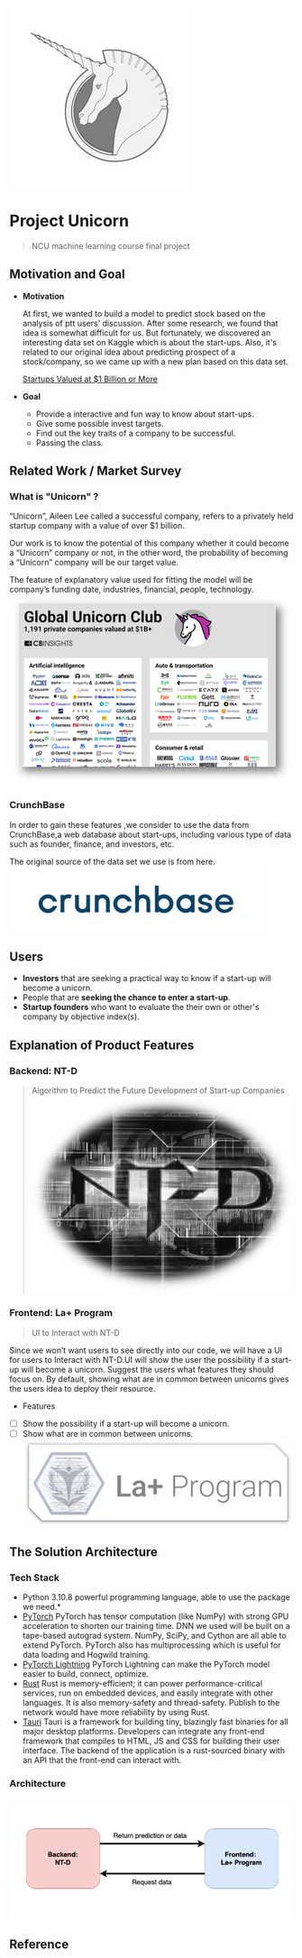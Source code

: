 ![logo](documents/media/unicorn.png)
# Project Unicorn

> NCU machine learning course final project

## Motivation and Goal

- **Motivation**

  At first, we wanted to build a model to predict stock based on the analysis of ptt users' discussion.
  After some research, we found that idea is somewhat difficult for us.
  But fortunately, we discovered an interesting data set on Kaggle which is about the start-ups.
  Also, it's related to our original idea about predicting prospect of a stock/company, so we came up with a new plan based on this data set.

  [Startups Valued at $1 Billion or More](https://www.kaggle.com/datasets/thedevastator/startups-valued-at-1-billion-or-more)
- **Goal**
	- Provide a interactive and fun way to know about start-ups.
	- Give some possible invest targets.
	- Find out the key traits of a company to be successful.
	- Passing the class.

## Related Work / Market Survey

### What is "Unicorn" ?

“Unicorn”, Aileen Lee called a successful company, refers to a privately held startup company with a value of over $1 billion.

Our work is to know the potential of this company whether it could become a “Unicorn” company or not, in the other word, the probability of becoming a “Unicorn” company will be our target value.

The feature of explanatory value used for fitting the model will be company’s funding date, industries, financial, people, technology.
![architecture](documents/media/WhatisUnicorn.png)


### CrunchBase

 In order to gain these features ,we consider to use the data from CrunchBase,a web database about start-ups, including various type of data such as founder, finance, and investors, etc.


The original source of the data set we use is from here.
![architecture](documents/media/crunchbase.png)

## Users

- **Investors** that are seeking a practical way to know if a start-up will become a unicorn.
- People that are **seeking the chance to enter a start-up**.
- **Startup founders** who want to evaluate the their own or other's company by objective index(s).

## Explanation of Product Features

### Backend: NT-D

> Algorithm to Predict the Future Development of Start-up Companies
![NT-D](documents/media/NT-D.png)

### Frontend: La+ Program

> UI to Interact with NT-D

Since we won’t want users to see directly into our code, we will have a UI for users to Interact with NT-D.UI will show the user the possibility if a start-up will become a unicorn. Suggest the users what features they should focus on. By default, showing what are in common between unicorns gives the users idea to deploy their resource.

- Features
- [ ] Show the possibility if a start-up will become a unicorn.
- [ ] Show what are in common between unicorns.
![architecture](documents/media/LAprogram.png)

## The Solution Architecture

[//]: # (&#40;Describe of product solutions and techniques&#41;)

### Tech Stack

- Python 3.10.8
powerful programming language, able to use the package we need.*
- [PyTorch](https://github.com/pytorch/pytorch)
PyTorch has tensor computation (like NumPy) with strong GPU acceleration to shorten our training time. DNN we used will be built on a tape-based autograd system. NumPy, SciPy, and Cython are all able to extend PyTorch. PyTorch also has multiprocessing which is useful for data loading and Hogwild training.
- [PyTorch Lightning](https://github.com/pytorch/pytorch)
PyTorch Lightning can make the PyTorch model easier to build, connect, optimize.
- [Rust](https://github.com/rust-lang/rust)
Rust is memory-efficient; it can power performance-critical services, run on embedded devices, and easily integrate with other languages. It is also memory-safety and thread-safety. Publish to the network would have more reliability by using Rust.
- [Tauri](https://github.com/tauri-apps/tauri)
Tauri is a framework for building tiny, blazingly fast binaries for all major desktop platforms. Developers can integrate any front-end framework that compiles to HTML, JS and CSS for building their user interface. The backend of the application is a rust-sourced binary with an API that the front-end can interact with.

### Architecture
![architecture](documents/media/architecture.png)

## Reference

[//]: # (https://ithelp.ithome.com.tw/articles/10252383?sc=pt)
